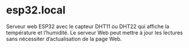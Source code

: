 # esp32.local
Serveur web ESP32 avec le capteur DHT11 ou DHT22 qui affiche la température et l’humidité. Le serveur Web peut mettre à jour les lectures sans nécessiter d’actualisation de la page Web. 
